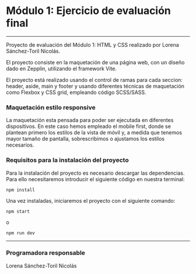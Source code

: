 # Módulo 1: Ejercicio de evaluación final

---

Proyecto de evaluación del Módulo 1: HTML y CSS realizado por Lorena Sánchez-Toril Nicolás.

El proyecto consiste en la maquetación de una página web, con un diseño dado en Zepplin, utilizando el framework Vite.

El proyecto está realizado usando el control de ramas para cada seccion: header, aside, main y footer y usando diferentes técnicas de maquetación como Flexbox y CSS grid, empleando código SCSS/SASS.

### Maquetación estilo responsive

La maquetación esta pensada para poder ser ejecutada en diferentes dispositivos. En este caso hemos empleado el mobile first, donde se plantean primero los estilos de la vista de móvil y, a medida que tenemos mayor tamaño de pantalla, sobrescribimos o ajustamos los estilos necesarios.

### Requisitos para la instalación del proyecto

Para la instalación del proyecto es necesario descargar las dependencias. Para ello necesitaremos introducir el siguiente código en nuestra terminal:

`npm install`

Una vez instaladas, iniciaremos el proyecto con el siguiente comando:

`npm start`

o

`npm run dev`

---

### Programadora responsable

Lorena Sánchez-Toril Nicolás
